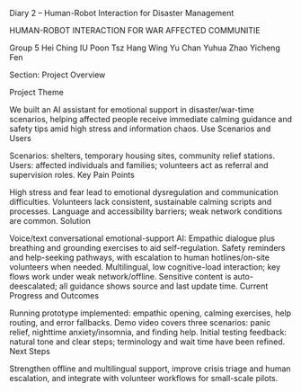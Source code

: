Diary 2 – Human-Robot Interaction for Disaster Management

HUMAN-ROBOT INTERACTION FOR WAR AFFECTED COMMUNITIE

Group 5 
 Hei Ching IU
 Poon Tsz Hang
 Wing Yu Chan
 Yuhua Zhao
 Yicheng Fen

Section: Project Overview

Project Theme

We built an AI assistant for emotional support in disaster/war-time scenarios, helping affected people receive immediate calming guidance and safety tips amid high stress and information chaos.
Use Scenarios and Users

Scenarios: shelters, temporary housing sites, community relief stations.
Users: affected individuals and families; volunteers act as referral and supervision roles.
Key Pain Points

High stress and fear lead to emotional dysregulation and communication difficulties.
Volunteers lack consistent, sustainable calming scripts and processes.
Language and accessibility barriers; weak network conditions are common.
Solution

Voice/text conversational emotional-support AI:
Empathic dialogue plus breathing and grounding exercises to aid self-regulation.
Safety reminders and help-seeking pathways, with escalation to human hotlines/on-site volunteers when needed.
Multilingual, low cognitive-load interaction; key flows work under weak network/offline.
Sensitive content is auto-deescalated; all guidance shows source and last update time.
Current Progress and Outcomes

Running prototype implemented: empathic opening, calming exercises, help routing, and error fallbacks.
Demo video covers three scenarios: panic relief, nighttime anxiety/insomnia, and finding help.
Initial testing feedback: natural tone and clear steps; terminology and wait time have been refined.
Next Steps

Strengthen offline and multilingual support, improve crisis triage and human escalation, and integrate with volunteer workflows for small-scale pilots.
